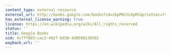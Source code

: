 ```yaml
---
content_type: external-resource
external_url: http://books.google.com/books?id=zbpPN1tL6pMC&printsec=frontcover
has_external_license_warning: true
license: https://en.wikipedia.org/wiki/All_rights_reserved
status: ''
title: Google Books
uid: 4cfff803-cac2-492f-bd38-4d009813b502
wayback_url: ''
---
```

